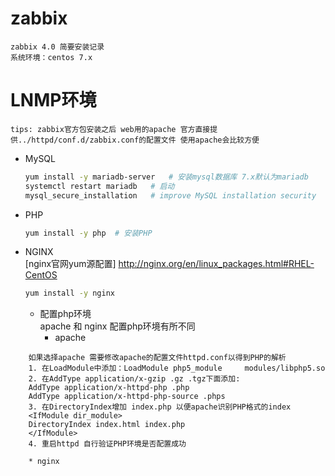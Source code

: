 # zabbix
    zabbix 4.0 简要安装记录
    系统环境：centos 7.x

# LNMP环境
    tips: zabbix官方包安装之后 web用的apache 官方直接提供../httpd/conf.d/zabbix.conf的配置文件 使用apache会比较方便
* MySQL  
    ```Bash
    yum install -y mariadb-server   # 安装mysql数据库 7.x默认为mariadb
    systemctl restart mariadb	# 启动
    mysql_secure_installation	# improve MySQL installation security
    ```
* PHP  
    ```Bash
    yum install -y php  # 安装PHP
    ```
* NGINX  
    [nginx官网yum源配置] http://nginx.org/en/linux_packages.html#RHEL-CentOS
    ```Bash
    yum install -y nginx
    ```
    * 配置php环境  
    apache 和 nginx 配置php环境有所不同  
        * apache  
```
    如果选择apache 需要修改apache的配置文件httpd.conf以得到PHP的解析
    1. 在LoadModule中添加：LoadModule php5_module     modules/libphp5.so
    2. 在AddType application/x-gzip .gz .tgz下面添加:
    AddType application/x-httpd-php .php
    AddType application/x-httpd-php-source .phps
    3. 在DirectoryIndex增加 index.php 以便apache识别PHP格式的index
    <IfModule dir_module>  
	DirectoryIndex index.html index.php  
    </IfModule>
    4. 重启httpd 自行验证PHP环境是否配置成功  
```
        * nginx
